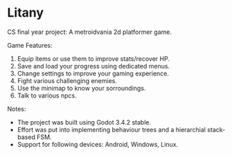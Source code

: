 # Litany
CS final year project:
A metroidvania 2d platformer game.

Game Features:
1) Equip items or use them to improve stats/recover HP.
2) Save and load your progress using dedicated menus.
3) Change settings to improve your gaming experience.
4) Fight various challenging enemies.
5) Use the minimap to know your sorroundings.
6) Talk to various npcs.


Notes:
* The project was built using Godot 3.4.2 stable.
* Effort was put into implementing behaviour trees and a hierarchial stack-based FSM.
* Support for following devices: Android, Windows, Linux.
